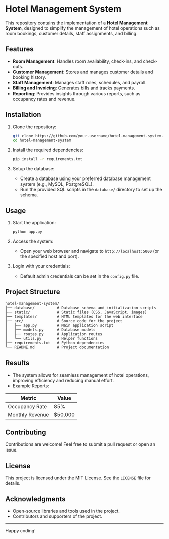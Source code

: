 # Hotel Management System

This repository contains the implementation of a **Hotel Management System**, designed to simplify the management of hotel operations such as room bookings, customer details, staff assignments, and billing.

## Features
- **Room Management**: Handles room availability, check-ins, and check-outs.
- **Customer Management**: Stores and manages customer details and booking history.
- **Staff Management**: Manages staff roles, schedules, and payroll.
- **Billing and Invoicing**: Generates bills and tracks payments.
- **Reporting**: Provides insights through various reports, such as occupancy rates and revenue.

## Installation

1. Clone the repository:
    ```bash
    git clone https://github.com/your-username/hotel-management-system.git
    cd hotel-management-system
    ```

2. Install the required dependencies:
    ```bash
    pip install -r requirements.txt
    ```

3. Setup the database:
   - Create a database using your preferred database management system (e.g., MySQL, PostgreSQL).
   - Run the provided SQL scripts in the `database/` directory to set up the schema.

## Usage

1. Start the application:
    ```bash
    python app.py
    ```

2. Access the system:
   - Open your web browser and navigate to `http://localhost:5000` (or the specified host and port).

3. Login with your credentials:
   - Default admin credentials can be set in the `config.py` file.

## Project Structure
```
hotel-management-system/
├── database/          # Database schema and initialization scripts
├── static/            # Static files (CSS, JavaScript, images)
├── templates/         # HTML templates for the web interface
├── src/               # Source code for the project
│   ├── app.py         # Main application script
│   ├── models.py      # Database models
│   ├── routes.py      # Application routes
│   └── utils.py       # Helper functions
├── requirements.txt   # Python dependencies
└── README.md          # Project documentation
```

## Results
- The system allows for seamless management of hotel operations, improving efficiency and reducing manual effort.
- Example Reports:

| Metric            | Value        |
|-------------------|--------------|
| Occupancy Rate    | 85%          |
| Monthly Revenue   | $50,000      |

## Contributing
Contributions are welcome! Feel free to submit a pull request or open an issue.

## License
This project is licensed under the MIT License. See the `LICENSE` file for details.

## Acknowledgments
- Open-source libraries and tools used in the project.
- Contributors and supporters of the project.

---

Happy coding!
